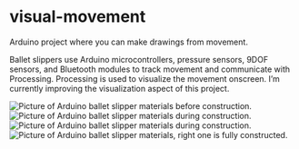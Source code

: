 # visual-movement
Arduino project where you can make drawings from movement.

Ballet slippers use Arduino microcontrollers, pressure sensors, 9DOF sensors, and Bluetooth modules to track movement and communicate with Processing. Processing is used to visualize the movement onscreen. I’m currently improving the visualization aspect of this project.

![Picture of Arduino ballet slipper materials before construction.](http://www.naomitouchet.com/img/slipper-construction-1.jpg)
![Picture of Arduino ballet slipper materials during construction.](http://www.naomitouchet.com/img/slipper-construction-2.jpg)
![Picture of Arduino ballet slipper materials during construction.](http://www.naomitouchet.com/img/slipper-construction-3.jpg)
![Picture of Arduino ballet slipper materials, right one is fully constructed.](http://www.naomitouchet.com/img/slipper-construction-4.jpg)
